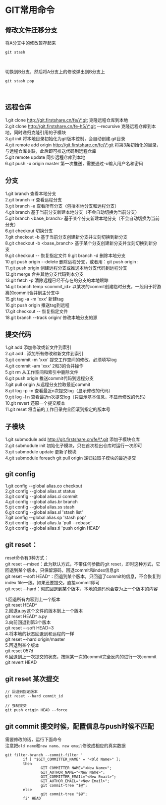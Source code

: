 # GIT常用命令
## 修改文件迁移分支

将A分支中的修改暂存起来

```shell
git stash
```

<br/>

切换到B分支，然后将A分支上的修改弹出到B分支上

```shell
git stash pop
```

<br/>

## 远程仓库
1.git clone http://git.firstshare.cn/fe/\*.git 克隆远程仓库到本地  
2.git clone http://git.firstshare.cn/fe-h5/\*.git --recursive 克隆远程仓库到本地，同时递归克隆引用的子模块  
3.git init 将本地目录初始化为git版本控制，会自动创建.git目录  
4.git remote add origin http://git.firstshare.cn/fe/\*.git 将第3条初始化的目录，与远程仓库关联，此后即可推送代码到远程仓库  
5.git remote update 同步远程仓库到本地  
6.git push -u origin master 第一次推送，需要通过-u输入用户名和密码  

## 分支
1.git branch 查看本地分支  
2.git branch -r 查看远程分支  
3.git branch -a 查看所有分支（包括本地分支和远程分支）  
4.git branch <branch> 基于当前分支新建本地分支（不会自动切换为当前分支）  
5.git branch <branch> <base_branch> 基于某个分支新建本地分支（不会自动切换为当前分支）  
6.git checkout <branch> 切换分支  
7.git checkout -b <branch> 基于当前分支创建新分支并立刻切换到新分支  
8.git checkout -b <branch> <base_branch> 基于某个分支创建新分支并立刻切换到新分支  
9.git checkout -- <fileName>  恢复指定文件 
9.git branch -d <branch> 删除本地分支  
10.git push origin --delete <branch> 删除远程分支，或者用：git push origin :<branch>   
11.git push origin <branch> 创建远程分支或推送本地分支代码到远程分支  
12.git merge <branch> 合并其他分支代码到本分支  
13.git fetch -p 清除远程已经不存在的分支的本地跟踪  
14.git branch temp <commit_id> 以某次的commit创建临时分支，一般用于将游离的commit合并到主分支中  
15.git tag -a <tag> -m 'xxx' 新建tag  
16.git push origin <tag> 推送tag到远程  
17.git checkout -- <fileName> 恢复指定文件    
18.git branch --track <branch> origin/<newbranch> 修改本地分支的源 
        

## 提交代码
1.git add <file> 添加修改或新文件到索引  
2.git add . 添加所有修改和新文件到索引  
3.git commit -m 'xxx' 提交工作空间的修改，必须填写log  
4.git commit -am 'xxx' 2和3的合并操作  
5.git rm <file> 从工作空间和索引中删除文件  
6.git push origin <branch> 推送commit代码到远程分支  
7.git pull origin <branch> 从远程分支拉取最近commit  
8.git log -p -n 查看最近n次提交log（显示修改的代码）  
9.git log -l n 查看最近n次提交log（只显示基本信息，不显示修改的代码）  
10.git revert <commit> 还原一个提交版本  
11.git reset <commit> 将当前的工作目录完全回滚到指定的版本号  

## 子模块
1.git submodule add http://git.firstshare.cn/fe/\*.git 添加子模块仓库  
2.git submodule init 初始化子模块，只在首次检出仓库时运行一次即可  
3.git submodule update 更新子模块  
4.git submodule foreach git pull origin <branch> 递归拉取子模块的最近提交 

## git config
1.git config --global alias.co checkout  
2.git config --global alias.st status  
3.git config --global alias.ci commit  
4.git config --global alias.br branch  
5.git config --global alias.ss stash  
6.git config --global alias.sl 'stash list'  
7.git config --global alias.sp 'stash pop'  
8.git config --global alias.la 'pull --rebase'  
9.git config --global alias.ti 'push origin HEAD'  

## git reset：

reset命令有3种方式：  
git reset --mixed：此为默认方式，不带任何参数的git   reset，即时这种方式，它回退到某个版本，只保留源码，回退commit和index信息git  
git reset --soft HEAD^：回退到某个版本，只回退了commit的信息，不会恢复到index file一级。如果还要提交，直接commit即可  
git reset --hard：彻底回退到某个版本，本地的源码也会变为上一个版本的内容  

1.回退所有内容到上一个版本  
git reset HEAD^  
2.回退a.py这个文件的版本到上一个版本  
git reset HEAD^ a.py  
3.向前回退到第3个版本  
git reset –-soft HEAD~3  
4.将本地的状态回退到和远程的一样  
git reset –-hard origin/master  
5.回退到某个版本  
git reset 057d  
6.回退到上一次提交的状态，按照某一次的commit完全反向的进行一次commit  
git revert HEAD  

## git reset 某次提交 

```git
// 回退到指定版本
git reset --hard commit_id

// 强制提交
git push origin HEAD --force
```


## git commit 提交时候，配置信息与push时候不匹配  
需要修改的话，运行下面命令  
注意把`old name`和`new name`、`new email`修改成相应的真实数据 
```
git filter-branch --commit-filter '  
        if [ "$GIT_COMMITTER_NAME" = "<Old Name>" ];  
        then  
                GIT_COMMITTER_NAME="<New Name>";  
                GIT_AUTHOR_NAME="<New Name>";  
                GIT_COMMITTER_EMAIL="<New Email>";  
                GIT_AUTHOR_EMAIL="<New Email>";  
                git commit-tree "$@";  
        else  
                git commit-tree "$@";  
        fi' HEAD 
```
